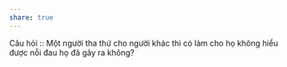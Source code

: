 ```yaml
---
share: true
---
```

Câu hỏi :: Một người tha thứ cho người khác thì có làm cho họ không hiểu được nỗi đau họ đã gây ra không?